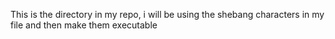 This is the directory in my repo, i will be using the shebang characters in my file and then make them executable
